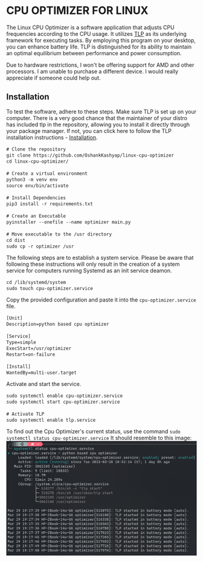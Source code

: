 # CPU OPTIMIZER FOR LINUX
The Linux CPU Optimizer is a software application that adjusts CPU frequencies according to the CPU usage. It utilizes [TLP](https://github.com/linrunner/TLP) as its underlying framework for executing tasks. By employing this program on your desktop, you can enhance battery life. TLP is distinguished for its ability to maintain an optimal equilibrium between performance and power consumption.

Due to hardware restrictions, I won't be offering support for AMD and other processors. I am unable to purchase a different device. I would really appreciate if someone could help out.

## Installation
To test the software, adhere to these steps. Make sure TLP is set up on your computer. There is a very good chance that the maintainer of your distro has included tlp in the repository, allowing you to install it directly through your package manager. If not, you can click here to follow the TLP installation instructions - [Installation](https://linrunner.de/tlp/installation/index.html).
```
# Clone the repository
git clone https://github.com/OshankKashyap/linux-cpu-optimizer
cd linux-cpu-optimizer/

# Create a virtual environment
python3 -m venv env
source env/bin/activate

# Install Dependencies
pip3 install -r requirements.txt

# Create an Executable
pyinstaller --onefile --name optimizer main.py

# Move executable to the /usr directory
cd dist
sudo cp -r optimizer /usr
```

The following steps are to establish a system service. Please be aware that following these instructions will only result in the creation of a system service for computers running Systemd as an init service deamon.

```
cd /lib/systemd/system
sudo touch cpu-optimizer.service
```

Copy the provided configuration and paste it into the `cpu-optimizer.service` file.
```
[Unit]
Description=python based cpu optimizer

[Service]
Type=simple
ExecStart=/usr/optimizer
Restart=on-failure

[Install]
WantedBy=multi-user.target
```

Activate and start the service.
```
sudo systemctl enable cpu-optimizer.service
sudo systemctl start cpu-optimizer.service

# Activate TLP
sudo systemctl enable tlp.service
```

To find out the Cpu Optimizer's current status, use the command `sudo systemctl status cpu-optimizer.service` It should resemble to this image:
![](images/service_running_ss.png)